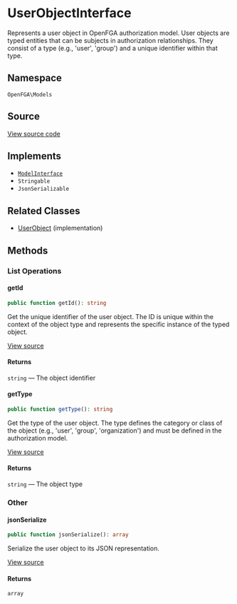 # UserObjectInterface

Represents a user object in OpenFGA authorization model. User objects are typed entities that can be subjects in authorization relationships. They consist of a type (e.g., &#039;user&#039;, &#039;group&#039;) and a unique identifier within that type.

## Namespace
`OpenFGA\Models`

## Source
[View source code](https://github.com/evansims/openfga-php/blob/main/src/Models/UserObjectInterface.php)

## Implements
* [`ModelInterface`](ModelInterface.md)
* `Stringable`
* `JsonSerializable`

## Related Classes
* [UserObject](Models/UserObject.md) (implementation)



## Methods

                                                            
### List Operations
#### getId


```php
public function getId(): string
```

Get the unique identifier of the user object. The ID is unique within the context of the object type and represents the specific instance of the typed object.

[View source](https://github.com/evansims/openfga-php/blob/main/src/Models/UserObjectInterface.php#L36)


#### Returns
`string` — The object identifier
#### getType


```php
public function getType(): string
```

Get the type of the user object. The type defines the category or class of the object (e.g., &#039;user&#039;, &#039;group&#039;, &#039;organization&#039;) and must be defined in the authorization model.

[View source](https://github.com/evansims/openfga-php/blob/main/src/Models/UserObjectInterface.php#L46)


#### Returns
`string` — The object type
### Other
#### jsonSerialize


```php
public function jsonSerialize(): array
```

Serialize the user object to its JSON representation.

[View source](https://github.com/evansims/openfga-php/blob/main/src/Models/UserObjectInterface.php#L54)


#### Returns
`array`
